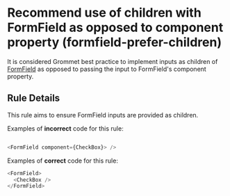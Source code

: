 # Recommend use of children with FormField as opposed to component property (formfield-prefer-children)

It is considered Grommet best practice to implement inputs as children of [FormField](https://v2.grommet.io/formfield) as opposed to passing the input to FormField's component property.

## Rule Details

This rule aims to ensure FormField inputs are provided as children.

Examples of **incorrect** code for this rule:

```js

<FormField component={CheckBox}> />

```

Examples of **correct** code for this rule:

```js
<FormField>
  <CheckBox />
</FormField>
```
